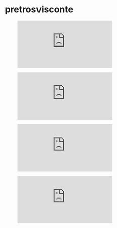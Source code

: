 # pretrosvisconte


<figure><embed src="https://wakatime.com/share/@fbbdef3a-da9b-4b50-954e-ddb22728438e/feab55be-c35e-4694-94a1-730f596b3749.svg"></embed></figure>
<figure><embed src="https://wakatime.com/share/@fbbdef3a-da9b-4b50-954e-ddb22728438e/0abb7dae-3188-462c-92cc-f8c40b0028ea.svg"></embed></figure>
<figure><embed src="https://wakatime.com/share/@fbbdef3a-da9b-4b50-954e-ddb22728438e/37772ec4-76b5-4d4d-bd8d-49e638138255.svg"></embed></figure>
<figure><embed src="https://wakatime.com/share/@fbbdef3a-da9b-4b50-954e-ddb22728438e/03bad35b-a735-47c6-8cb2-90bdebcaf06d.svg"></embed></figure>
